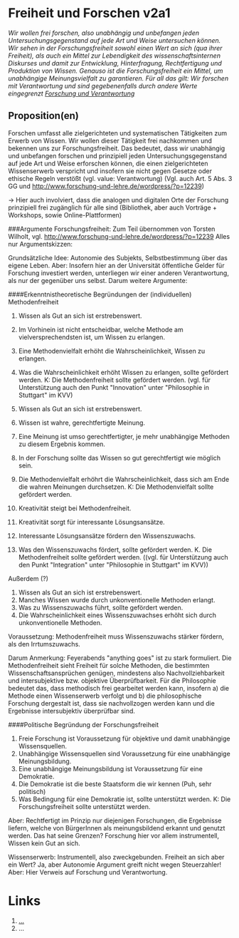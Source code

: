 <!---
   NAME - The NAME of this project is:
ethos

  FILE - The FILENAME of the current file is:
/v2a1.md

  CREATION - This project was CREATED on:
2017-01-28-16:15:00 UTC

  MODIFICATION - This project was last MODIFIED on:
2017-01-28-16:15:00 UTC

  VERSION - The current VERSION of this project is:
<git-commit-hash>-2017-01-28-16:15:00 UTC

  CREATOR(S) - This project was CREATED by:
Michael Czechowski, Martin Maga

  CONTACT - You can CONTACT the creator(s) or developer(s) of this project at:
E-Mail: mail@martinmaga.de

  COPYRIGHT - The COPYRIGHT holder of this project is:
COPYRIGHT (c) 2016 Martin Maga

  LICENSE - This project is LICENSED under the following license:
Martin Maga 2016 CC BY-SA 4.0 https://creativecommons.org

  SUBFILE – This is a SUBFILE! For more INFORMATION on this project go to:
/README.md
--->

# Freiheit und Forschen v2a1
*Wir wollen frei forschen, also unabhängig und unbefangen jeden Untersuchungsgegenstand auf jede Art und Weise untersuchen können. Wir sehen in der Forschungsfreiheit sowohl einen Wert an sich (qua ihrer Freiheit), als auch ein Mittel zur Lebendigkeit des wissenschaftsinternen Diskurses und damit zur Entwicklung, Hinterfragung, Rechtfertigung und Produktion von Wissen. Genauso ist die Forschungsfreiheit ein Mittel, um unabhängige Meinungsvielfalt zu garantieren.
Für all das gilt: Wir forschen mit Verantwortung und sind gegebenenfalls durch andere Werte eingegrenzt [Forschung und Verantwortung](../contents/fields/v6a1.md)*




## Proposition(en)
Forschen umfasst alle zielgerichteten und systematischen Tätigkeiten zum Erwerb von Wissen.
Wir wollen dieser Tätigkeit frei nachkommen und bekennen uns zur Forschungsfreiheit. Das bedeutet, dass wir unabhängig und unbefangen forschen und prinzipiell jeden Untersuchungsgegenstand auf jede Art und Weise erforschen können, die einen zielgerichteten Wissenserwerb verspricht und insofern sie nicht gegen Gesetze oder ethische Regeln verstößt (vgl. value: Verantwortung) (Vgl. auch Art. 5  Abs. 3 GG und  http://www.forschung-und-lehre.de/wordpress/?p=12239)

-> Hier auch involviert, dass die analogen und digitalen Orte der Forschung prinzipiell frei zugänglich für alle sind (Bibliothek, aber auch Vorträge + Workshops, sowie Online-Plattformen)

###Argumente Forschungsfreiheit:
Zum Teil übernommen von Torsten Wilholt, vgl. http://www.forschung-und-lehre.de/wordpress/?p=12239
Alles nur Argumentskizzen:

Grundsätzliche Idee: Autonomie des Subjekts, Selbstbestimmung über das eigene Leben.
Aber: Insofern hier an der Universität öffentliche Gelder für Forschung investiert werden, unterliegen wir einer anderen Verantwortung, als nur der gegenüber uns selbst.
Darum weitere Argumente:


####Erkenntnistheoretische Begründungen der (individuellen) Methodenfreiheit
1. Wissen als Gut an sich ist erstrebenswert.
2. Im Vorhinein ist nicht entscheidbar, welche Methode am vielversprechendsten ist, um Wissen zu erlangen.
3. Eine Methodenvielfalt erhöht die Wahrscheinlichkeit, Wissen zu erlangen.
4. Was die Wahrscheinlichkeit erhöht Wissen zu erlangen, sollte gefördert werden.
K: Die Methodenfreiheit sollte gefördert werden.
(vgl. für Unterstützung auch den Punkt "Innovation" unter "Philosophie in Stuttgart" im KVV)

1. Wissen als Gut an sich ist erstrebenswert.
2. Wissen ist wahre, gerechtfertigte Meinung.
3. Eine Meinung ist umso gerechtfertigter, je mehr unabhängige Methoden zu diesem Ergebnis kommen.
4. In der Forschung sollte das Wissen so gut gerechtfertigt wie möglich sein.
5. Die Methodenvielfalt erhöhrt die Wahrscheinlichkeit, dass sich am Ende die wahren Meinungen durchsetzen.
K: Die Methodenvielfalt sollte gefördert werden.

1. Kreativität steigt bei Methodenfreiheit.
2. Kreativität sorgt für interessante Lösungsansätze.
3. Interessante Lösungsansätze fördern den Wissenszuwachs.
4. Was den Wissenszuwachs fördert, sollte gefördert werden.
K. Die Methodenfreiheit sollte gefördert werden.
((vgl. für Unterstützung auch den Punkt "Integration" unter "Philosophie in Stuttgart" im KVV))

Außerdem (?)
1. Wissen als Gut an sich ist erstrebenswert.
2. Manches Wissen wurde durch unkonventionelle Methoden erlangt.
3. Was zu Wissenszuwachs führt, sollte gefördert werden.
4. Die Wahrscheinlichkeit eines Wissenszuwachses erhöht sich durch unkonventionelle Methoden.

Voraussetzung: Methodenfreiheit muss Wissenszuwachs stärker fördern, als den Irrtumszuwachs.

Darum Anmerkung: Feyerabends "anything goes" ist zu stark formuliert. Die Methodenfreiheit sieht Freiheit für solche Methoden, die bestimmten Wissenschaftsansprüchen genügen, mindestens also Nachvollziehbarkeit und intersubjektive bzw. objektive Überprüfbarkeit. Für die Philosophie bedeutet das, dass methodisch frei gearbeitet werden kann, insofern a) die Methode einen Wissenserwerb verfolgt und b) die philosophische Forschung dergestalt ist, dass sie nachvollzogen werden kann und die Ergebnisse intersubjektiv überprüfbar sind.


####Politische Begründung der Forschungsfreiheit

1. Freie Forschung ist Voraussetzung für objektive und damit unabhängige Wissensquellen.
2. Unabhängige Wissensquellen sind Voraussetzung für eine unabhängige Meinungsbildung.
3. Eine unabhängige Meinungsbildung ist Voraussetzung für eine Demokratie.
4. Die Demokratie ist die beste Staatsform die wir kennen (Puh, sehr politisch)
5. Was Bedingung für eine Demokratie ist, sollte unterstützt werden.
K: Die Forschungsfreiheit sollte unterstützt werden.

Aber: Rechtfertigt im Prinzip nur diejenigen Forschungen, die Ergebnisse liefern, welche von BürgerInnen als meinungsbildend erkannt und genutzt werden. Das hat seine Grenzen? Forschung hier vor allem instrumentell, Wissen kein Gut an sich.


Wissenserwerb: Instrumentell, also zweckgebunden. Freiheit an sich aber ein Wert?
Ja, aber Autonomie Argument greift nicht wegen Steuerzahler!
Aber: Hier Verweis auf Forschung und Verantwortung.






# Links
  1. […]()
  2. …
